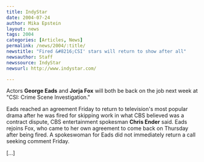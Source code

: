 ```yaml
---
title: IndyStar
date: 2004-07-24
author: Mika Epstein
layout: news
tags: 2004
categories: [Articles, News]
permalink: /news/2004/:title/
newstitle: "Fired &#8216;CSI' stars will return to show after all"
newsauthor: Staff  
newssource: IndyStar  
newsurl: http://www.indystar.com/  

---
```


Actors **George Eads** and **Jorja Fox** will both be back on the job next week at "CSI: Crime Scene Investigation."

Eads reached an agreement Friday to return to television's most popular drama after he was fired for skipping work in what CBS believed was a contract dispute, CBS entertainment spokesman **Chris Ender** said. Eads rejoins Fox, who came to her own agreement to come back on Thursday after being fired. A spokeswoman for Eads did not immediately return a call seeking comment Friday.

[...]

